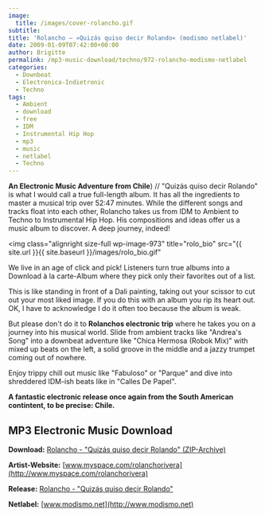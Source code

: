 ```yaml
---
image:
  title: /images/cover-rolancho.gif
subtitle: 
title: 'Rolancho – »Quizás quiso decir Rolando« (modismo netlabel)'
date: 2009-01-09T07:42:00+00:00
author: Brigitte
permalink: /mp3-music-download/techno/972-rolancho-modismo-netlabel
categories:
  - Downbeat
  - Electronica-Indietronic
  - Techno
tags:
  - Ambient
  - download
  - free
  - IDM
  - Instrumental Hip Hop
  - mp3
  - music
  - netlabel
  - Techno
---
```

**An Electronic Music Adventure from Chile**) // "Quizás quiso decir Rolando" is what I would call a true full-length album. It has all the ingredients to master a musical trip over 52:47 minutes. While the different songs and tracks float into each other, Rolancho takes us from IDM to Ambient to Techno to Instrumental Hip Hop. His compositions and ideas offer us a music album to discover. A deep journey, indeed!<!--more-->

<img class="alignright size-full wp-image-973" title="rolo_bio" src="{{ site.url }}{{ site.baseurl }}/images/rolo_bio.gif"

We live in an age of click and pick! Listeners turn true albums into a Download à la carte-Album where they pick only their favorites out of a list.

This is like standing in front of a Dali painting, taking out your scissor to cut out your most liked image. If you do this with an album you rip its heart out. OK, I have to acknowledge I do it often too because the album is weak.

But please don't do it to **Rolanchos electronic trip** where he takes you on a journey into his musical world. Slide from ambient tracks like "Andrea's Song" into a downbeat adventure like "Chica Hermosa (Robok Mix)" with mixed up beats on the left, a solid groove in the middle and a jazzy trumpet coming out of nowhere.

Enjoy trippy chill out music like "Fabuloso" or "Parque" and dive into shreddered IDM-ish beats like in "Calles De Papel".

**A fantastic electronic release once again from the South American contintent, to be precise: Chile.**

## MP3 Electronic Music Download

**Download:** [Rolancho - "Quizás quiso decir Rolando" (ZIP-Archive)](http://modismo.net/descargas/m(003)/rolancho-quizas_quiso_decir_rolando(m003).rar)
  
**Artist-Website:** [www.myspace.com/rolanchorivera](http://www.myspace.com/rolanchorivera)
  
**Release:** [Rolancho - "Quizás quiso decir Rolando"](http://modismo.net/disco_rolancho/)
  
**Netlabel:** [www.modismo.net](http://www.modismo.net)